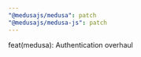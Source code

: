 ```yaml
---
"@medusajs/medusa": patch
"@medusajs/medusa-js": patch
---
```


feat(medusa): Authentication overhaul
